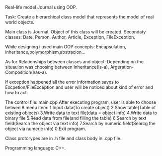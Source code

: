 Real-life model Journal using OOP.

Task: Create a hierarchical class model that represents the model of real world objects.

Main class is Journal. Object of this class will be created. Secondaty classes: Date, Person, Author, Article, Exception, FileException.

While designing i used main OOP concepts: Encapsulation, inheritance,polymorphism,abstracion...

As for Relationships between classes and object: Depending on the situauion was choosing between Inheritance(Is-a), Argeration-Composition(has-a).

If exception happened all the error information saves to Excpetion/FileException and user will be noticed about kind of error and how to act.

The control file: main.cpp After executing program, user is able to choose betwen 8 menu item: 1.Input data(To create object) 2.Show table(Table of existing objects) 3.Write data to text file(data = object info) 4.Write data to binary file 5.Read data from file(and filling the table) 6.Search by text field(Search the object via text info) 7.Search by numeric field(Searcg the object via numeric info) 0.Exit program.

Class protorypes are in .h file and class body in .cpp file.

Programming language: C++.